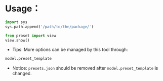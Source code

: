 # Usage：
```python
import sys
sys.path.append('/path/to/the/package/')

from proset import view
view.show()
```
- Tips: More options can be managed by this tool through:
```python
model.preset_template
```
- Notice: ```presets.json``` should be removed after ```model.preset_template``` is changed.